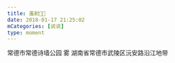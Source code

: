 ```yaml
---
title: 羞射🌚🌚
date: 2018-01-17 21:25:02
mCategories: [说说]
type: moment
---
```


<div id="pics-20180117212502"></div>

<script src="/lib/moment/pics.js"></script>
<script>
var data = [
    {"link": "2018-01-17_000000.jpeg", "type": "shuoshuo"},
    {"link": "2018-01-17_000001.jpeg", "type": "shuoshuo"}
];
picsRender(data, "pics-20180117212502");
</script>

常德市常德诗墙公园 雾
湖南省常德市武陵区沅安路沿江地带

